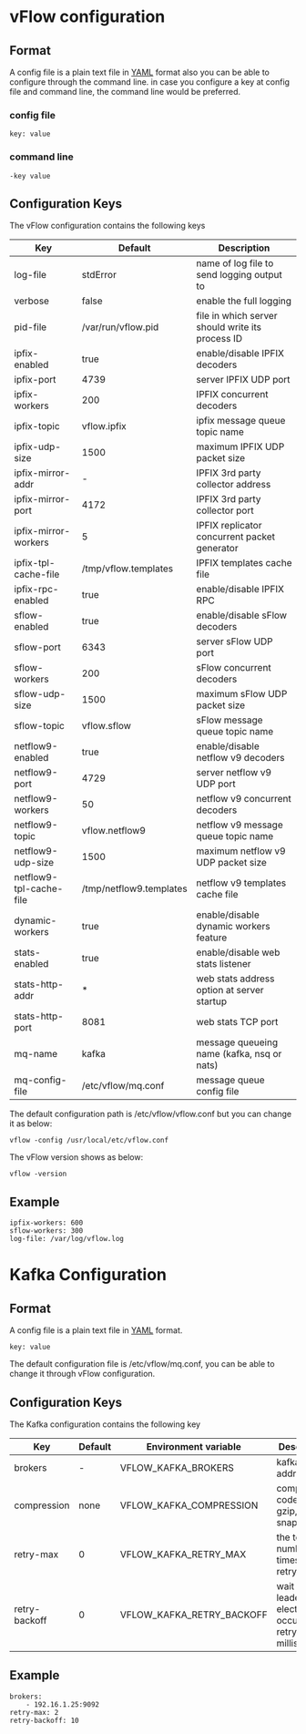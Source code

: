 # vFlow configuration

## Format

A config file is a plain text file in [YAML](https://en.wikipedia.org/wiki/YAML) format also you can be able to configure
 through the command line. in case you configure a key at config file and command line, the command line would be preferred.

### config file
```
key: value
```
### command line
```
-key value
```
## Configuration Keys
The vFlow configuration contains the following keys

|Key                     | Default                        | Description                                      |
|------------------------| -------------------------------|--------------------------------------------------|
|log-file                | stdError                       | name of log file to send logging output to       |
|verbose                 | false                          | enable the full logging                          |
|pid-file                | /var/run/vflow.pid             | file in which server should write its process ID |
|ipfix-enabled           | true                           | enable/disable IPFIX decoders                    |
|ipfix-port              | 4739                           | server IPFIX UDP port                            |
|ipfix-workers           | 200                            | IPFIX concurrent decoders                        |
|ipfix-topic             | vflow.ipfix                    | ipfix message queue topic name                   |
|ipfix-udp-size          | 1500                           | maximum IPFIX UDP packet size                    |
|ipfix-mirror-addr       | -                              | IPFIX 3rd party collector address                |
|ipfix-mirror-port       | 4172                           | IPFIX 3rd party collector port                   |
|ipfix-mirror-workers    | 5                              | IPFIX replicator concurrent packet generator     |
|ipfix-tpl-cache-file    | /tmp/vflow.templates           | IPFIX templates cache file                       |
|ipfix-rpc-enabled       | true                           | enable/disable IPFIX RPC                         |
|sflow-enabled           | true                           | enable/disable sFlow decoders                    |
|sflow-port              | 6343                           | server sFlow UDP port                            |
|sflow-workers           | 200                            | sFlow concurrent decoders                        |
|sflow-udp-size          | 1500                           | maximum sFlow UDP packet size                    |
|sflow-topic             | vflow.sflow                    | sFlow message queue topic name                   |
|netflow9-enabled        | true                           | enable/disable netflow v9 decoders               |
|netflow9-port           | 4729                           | server netflow v9 UDP port                       |
|netflow9-workers        | 50                             | netflow v9 concurrent decoders                   |
|netflow9-topic          | vflow.netflow9                 | netflow v9 message queue topic name              |
|netflow9-udp-size       | 1500                           | maximum netflow v9 UDP packet size               |
|netflow9-tpl-cache-file | /tmp/netflow9.templates        | netflow v9 templates cache file                  |
|dynamic-workers         | true                           | enable/disable dynamic workers feature           |
|stats-enabled           | true                           | enable/disable web stats listener                |
|stats-http-addr         | *                              | web stats address option at server startup       |
|stats-http-port         | 8081                           | web stats TCP port                               |
|mq-name                 | kafka                          | message queueing name (kafka, nsq or nats)       |
|mq-config-file          | /etc/vflow/mq.conf             | message queue config file                        |

The default configuration path is /etc/vflow/vflow.conf but you can change it as below:
```
vflow -config /usr/local/etc/vflow.conf
```
The vFlow version shows as below:
```
vflow -version
```

## Example
```
ipfix-workers: 600
sflow-workers: 300
log-file: /var/log/vflow.log
```

# Kafka Configuration

## Format
A config file is a plain text file in [YAML](https://en.wikipedia.org/wiki/YAML) format.

```
key: value
```

The default configuration file is /etc/vflow/mq.conf, you can be able to change it through vFlow configuration.

## Configuration Keys
The Kafka configuration contains the following key

|Key                  | Default |  Environment variable    | Description                                                    |
|---------------------| --------|--------------------------|----------------------------------------------------------------|
|brokers              | -       | VFLOW_KAFKA_BROKERS      | kafka broker addresses                                         |
|compression          | none    | VFLOW_KAFKA_COMPRESSION  | compression codecs: gzip, snappy, lz4                          |
|retry-max            | 0       | VFLOW_KAFKA_RETRY_MAX    | the total number of times to retry                             |
|retry-backoff        | 0       | VFLOW_KAFKA_RETRY_BACKOFF| wait for leader election to occur before retrying in milliseconds|

## Example
```
brokers: 
    - 192.16.1.25:9092
retry-max: 2
retry-backoff: 10
```
